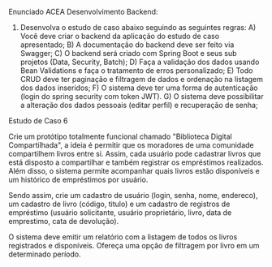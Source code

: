 Enunciado ACEA Desenvolvimento Backend:
1) Desenvolva o estudo de caso abaixo seguindo as seguintes regras:
	A) Você deve criar o backend da aplicação do estudo de caso apresentado;
	B) A documentação do backend deve ser feito via Swagger;
	C) O backend será criado com Spring Boot e seus sub projetos (Data, Security, Batch);
	D) Faça a validação dos dados usando Bean Validations e faça o tratamento de erros personalizado;
	E) Todo CRUD deve ter paginação e filtragem de dados e ordenação na listagem dos dados inseridos;
	F) O sistema deve ter uma forma de autenticação (login do spring security com token JWT).
	G) O sistema deve possibilitar a alteração dos dados pessoais (editar perfil) e recuperação de senha;

Estudo de Caso 6

Crie um protótipo totalmente funcional chamado "Biblioteca Digital Compartilhada", a ideia é permitir que os moradores de uma comunidade compartilhem livros entre si. Assim, cada usuário pode cadastrar livros que está disposto a compartilhar e também registrar os empréstimos realizados. Além disso, o sistema permite acompanhar quais livros estão disponíveis e um histórico de empréstimos por usuário.

Sendo assim, crie um cadastro de usuário (login, senha, nome, endereco), um cadastro de livro (código, titulo) e um cadastro de registros de empréstimo (usuário solicitante, usuário proprietário, livro, data de emprestimo, cata de devolução).

O sistema deve emitir um relatório com a listagem de todos os livros registrados e disponíveis. Ofereça uma opção de filtragem por livro em um determinado período.